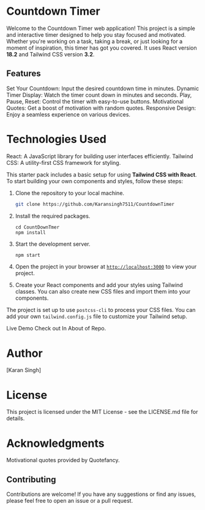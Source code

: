 # Countdown Timer

Welcome to the Countdown Timer web application! This project is a simple and interactive timer designed to help you stay focused and motivated. Whether you're working on a task, taking a break, or just looking for a moment of inspiration, this timer has got you covered. It uses React version **18.2** and Tailwind CSS version **3.2**.

## Features

Set Your Countdown: Input the desired countdown time in minutes.
Dynamic Timer Display: Watch the timer count down in minutes and seconds.
Play, Pause, Reset: Control the timer with easy-to-use buttons.
Motivational Quotes: Get a boost of motivation with random quotes.
Responsive Design: Enjoy a seamless experience on various devices.

# Technologies Used
React: A JavaScript library for building user interfaces efficiently.
Tailwind CSS: A utility-first CSS framework for styling.

This starter pack includes a basic setup for using **Tailwind CSS with React**. To start building your own components and styles, follow these steps:

1. Clone the repository to your local machine.
    ```sh
    git clone https://github.com/Karansingh7511/CountdownTimer 
   
    ```

1. Install the required packages.
    ```react-icons
    cd CountDownTmer
    npm install
    ```

1. Start the development server.
    ```sh
    npm start
    ```
1. Open the project in your browser at [`http://localhost:3000`](http://localhost:3000) to view your project.
1. Create your React components and add your styles using Tailwind classes. You can also create new CSS files and import them into your components.

The project is set up to use `postcss-cli` to process your CSS files. You can add your own `tailwind.config.js` file to customize your Tailwind setup.


Live Demo
Check out In About of Repo.

# Author
[Karan Singh]

# License
This project is licensed under the MIT License - see the LICENSE.md file for details.

# Acknowledgments
Motivational quotes provided by Quotefancy.




## Contributing

Contributions are welcome! If you have any suggestions or find any issues, please feel free to open an issue or a pull request.